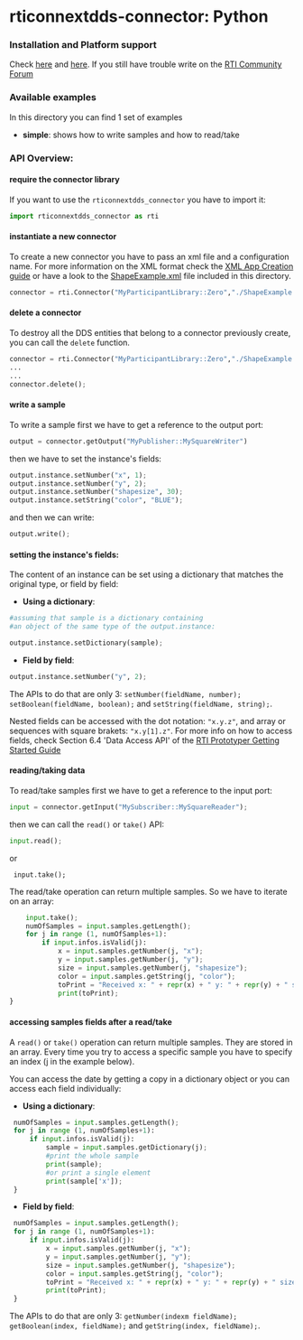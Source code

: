 rticonnextdds-connector: Python
========

### Installation and Platform support
Check [here](https://github.com/rticommunity/rticonnextdds-connector#getting-started-with-python) and [here](https://github.com/rticommunity/rticonnextdds-connector#platform-support).
If you still have trouble write on the [RTI Community Forum](https://community.rti.com/forums/technical-questions)

### Available examples
In this directory you can find 1 set of examples

 * **simple**: shows how to write samples and how to read/take

### API Overview:
#### require the connector library
If you want to use the `rticonnextdds_connector` you have to import it:

```py
import rticonnextdds_connector as rti
```

#### instantiate a new connector
To create a new connector you have to pass an xml file and a configuration name. For more information on
the XML format check the [XML App Creation guide](https://community.rti.com/rti-doc/510/ndds.5.1.0/doc/pdf/RTI_CoreLibrariesAndUtilities_XML_AppCreation_GettingStarted.pdf) or
have a look to the [ShapeExample.xml](ShapeExample.xml) file included in this directory.  

```py
connector = rti.Connector("MyParticipantLibrary::Zero","./ShapeExample.xml");
```
#### delete a connector
To destroy all the DDS entities that belong to a connector previously create, you can call the ```delete``` function.

```py
connector = rti.Connector("MyParticipantLibrary::Zero","./ShapeExample.xml");
...
...
connector.delete();
```

#### write a sample
To write a sample first we have to get a reference to the output port:

```py
output = connector.getOutput("MyPublisher::MySquareWriter")
```

then we have to set the instance's fields:

```py
output.instance.setNumber("x", 1);
output.instance.setNumber("y", 2);
output.instance.setNumber("shapesize", 30);
output.instance.setString("color", "BLUE");
```

and then we can write:

```py
output.write();
```

#### setting the instance's fields:
The content of an instance can be set using a dictionary that matches the original type, or field by field:

* **Using a dictionary**:

```py
#assuming that sample is a dictionary containing
#an object of the same type of the output.instance:

output.instance.setDictionary(sample);
```

 * **Field by field**:

```py
output.instance.setNumber("y", 2);
```

The APIs to do that are only 3: `setNumber(fieldName, number);` `setBoolean(fieldName, boolean);` and `setString(fieldName, string);`.

Nested fields can be accessed with the dot notation: `"x.y.z"`, and array or sequences with square brakets: `"x.y[1].z"`. For more info on how to access
fields, check Section 6.4 'Data Access API' of the
[RTI Prototyper Getting Started Guide](https://community.rti.com/rti-doc/510/ndds.5.1.0/doc/pdf/RTI_CoreLibrariesAndUtilities_Prototyper_GettingStarted.pdf)


#### reading/taking data
To read/take samples first we have to get a reference to the input port:

```py
input = connector.getInput("MySubscriber::MySquareReader");
```

then we can call the `read()` or `take()` API:

```py
input.read();
```

 or

```pu
 input.take();
```

The read/take operation can return multiple samples. So we have to iterate on an array:

```py
    input.take();
    numOfSamples = input.samples.getLength();
    for j in range (1, numOfSamples+1):
        if input.infos.isValid(j):
            x = input.samples.getNumber(j, "x");
            y = input.samples.getNumber(j, "y");
            size = input.samples.getNumber(j, "shapesize");
            color = input.samples.getString(j, "color");
            toPrint = "Received x: " + repr(x) + " y: " + repr(y) + " size: " + repr(size) + " color: " + repr(color);
            print(toPrint);
}
```

#### accessing samples fields after a read/take
A `read()` or `take()` operation can return multiple samples. They are stored in an array. Every time you try to access a specific sample you have to specify an index (j in the example below).

You can access the date by getting a copy in a dictionary object or you can access each field individually:

 * **Using a dictionary**:

```py
 numOfSamples = input.samples.getLength();
 for j in range (1, numOfSamples+1):
     if input.infos.isValid(j):
         sample = input.samples.getDictionary(j);
         #print the whole sample
         print(sample);
         #or print a single element
         print(sample['x']);
 }
```

 * **Field by field**:

```py
 numOfSamples = input.samples.getLength();
 for j in range (1, numOfSamples+1):
     if input.infos.isValid(j):
         x = input.samples.getNumber(j, "x");
         y = input.samples.getNumber(j, "y");
         size = input.samples.getNumber(j, "shapesize");
         color = input.samples.getString(j, "color");
         toPrint = "Received x: " + repr(x) + " y: " + repr(y) + " size: " + repr(size) + " color: " + repr(color);
         print(toPrint);
 }
```

The APIs to do that are only 3: `getNumber(indexm fieldName);` `getBoolean(index, fieldName);` and `getString(index, fieldName);`.
